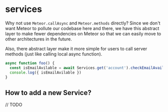 # services

Why not use `Meteor.callAsync` and `Meteor.methods` directly? Since we don't want Meteor to pollute our codebase here and there, we have this abstract layer to make fewer dependencies on Meteor so that we can easily move to other architectures in the future.

Also, there abstract layer make it more simple for users to call server methods (just like calling local async function).

```typescript
async function foo() {
  const isEmailAvilable = await Services.get('account').checkEmailAvailability('shiqi')
  console.log({ isEmailAvilable })
}
```

## How to add a new Service?

// TODO
